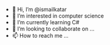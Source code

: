 - 👋 Hi, I’m @ismailkatar
- 👀 I’m interested in computer science
- 🌱 I’m currently learning C#
- 💞️ I’m looking to collaborate on ...
- 📫 How to reach me ...

<!---
ismailkatar/ismailkatar is a ✨ special ✨ repository because its `README.md` (this file) appears on your GitHub profile.
You can click the Preview link to take a look at your changes.
--->
